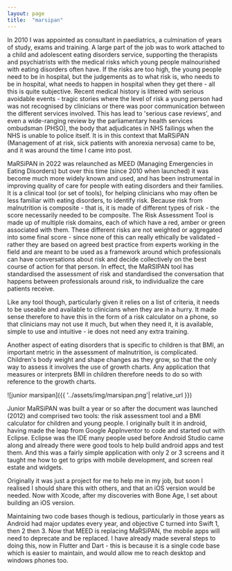 ```yaml
---
layout: page
title:  "marsipan"
---
```

In 2010 I was appointed as consultant in paediatrics, a culmination of years of study, exams and training. A large part of the job was to work attached to a child and adolescent eating disorders service, supporting the therapists and psychiatrists with the medical risks which young people malnourished with eating disorders often have. If the risks are too high, the young people need to be in hospital, but the judgements as to what risk is, who needs to be in hospital, what needs to happen in hospital when they get there - all this is quite subjective. Recent medical history is littered with serious avoidable events - tragic stories where the level of risk a young person had was not recognised by clinicians or there was poor communication between the different services involved. This has lead to 'serious case reviews', and even a wide-ranging review by the parliamentary health services ombudsman (PHSO), the body that adjudicates in NHS failings when the NHS is unable to police itself. It is in this context that MaRSiPAN (Management of at risk, sick patients with anorexia nervosa) came to be, and it was around the time I came into post.

MaRSiPAN in 2022 was relaunched as MEED (Managing Emergencies in Eating Disorders) but over this time (since 2010 when launched) it was become much more widely known and used, and has been instrumental in improving quality of care for people with eating disorders and their families. It is a clinical tool (or set of tools), for helping clinicians who may often be less familiar with eating disorders, to identify risk. Because risk from malnutrition is composite - that is, it is made of different types of risk - the score necessarily needed to be composite. The Risk Assessment Tool is made up of multiple risk domains, each of which have a red, amber or green associated with them. These different risks are not weighted or aggregated into some final score - since none of this can really ethically be validated - rather they are based on agreed best practice from experts working in the field and are meant to be used as a framework around which professionals can have conversations about risk and decide collectively on the best course of action for that person. In effect, the MaRSIPAN tool has standardised the assessment of risk and standardised the conversation that happens between professionals around risk, to individualize the care patients receive.

Like any tool though, particularly given it relies on a list of criteria, it needs to be useable and available to clinicians when they are in a hurry. It made sense therefore to have this in the form of a risk calculator on a phone, so that clinicians may not use it much, but when they need it, it is available, simple to use and intuitive - ie does not need any extra training.

Another aspect of eating disorders that is specific to children is that BMI, an important metric in the assessment of malnutrition, is complicated. Children's body weight and shape changes as they grow, so that the only way to assess it involves the use of growth charts. Any application that measures or interprets BMI in children therefore needs to do so with reference to the growth charts.

![junior marsipan]({{ '../assets/img/marsipan.png'| relative_url }})

Junior MaRSiPAN was built a year or so after the document was launched (2012) and comprised two tools: the risk assessment tool and a BMI calculator for children and young people. I originally built it in android, having made the leap from Google AppInventor to code and started out with Eclipse. Eclipse was the IDE many people used before Android Studio came along and already there were good tools to help build android apps and test them. And this was a fairly simple application with only 2 or 3 screens and it taught me how to get to grips with mobile development, and screen real estate and widgets.

Originally it was just a project for me to help me in my job, but soon I realised I should share this with others, and that an iOS version would be needed. Now with Xcode, after my discoveries with Bone Age, I set about building an iOS version.

Maintaining two code bases though is tedious, particularly in those years as Android had major updates every year, and objective C turned into Swift 1, then 2 then 3. Now that MEED is replacing MaRSiPAN, the mobile apps will need to deprecate and be replaced. I have already made several steps to doing this, now in Flutter and Dart - this is because it is a single code base which is easier to maintain, and would allow me to reach desktop and windows phones too.
